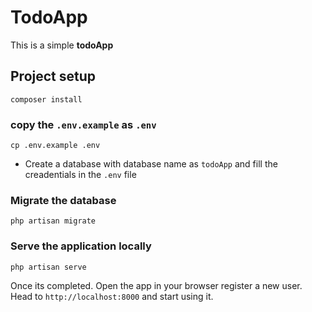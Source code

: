 # TodoApp
This is a simple **todoApp**

## Project setup
```
composer install
```

### copy the `.env.example` as `.env`
```
cp .env.example .env
```

* Create a database with database name as `todoApp` and fill the creadentials in the `.env` file

### Migrate the database
```
php artisan migrate
```

### Serve the application locally
```
php artisan serve
```

Once its completed. Open the app in your browser register a new user. Head to `http://localhost:8000` and start using it.
